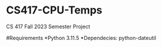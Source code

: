 # CS417-CPU-Temps
CS 417 Fall 2023 Semester Project

#Requirements
*Python 3.11.5
*Dependecies: python-dateutil

